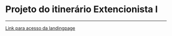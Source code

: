 # Projeto do itinerário Extencionista I
---
[Link para acesso da landingpage](https://nicolas-veloso.github.io/itinerario-extencionista-i/)
